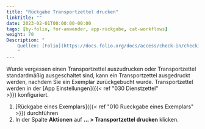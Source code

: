 ```yaml
---
title: "Rückgabe Transportzettel drucken"
linkTitle: ""
date: 2023-02-01T00:00:00-00:00
tags: [by-folio, for-anwender, app-rückgabe, cat-workflows]
weight: 70
Description: "
    Quellen: [Folio](https://docs.folio.org/docs/access/check-in/checkin/#printing-a-transit-slip) & [GBV](https://info.gbv.de/pages/viewpage.action?pageId=843317321)
    "
---
```


Wurde vergessen einen Transportzettel auszudrucken oder Transportzettel standardmäßig ausgeschaltet sind, kann ein Transportzettel ausgedruckt werden, nachdem Sie ein Exemplar zurückgebucht wurde. Transportzettel werden in der [App Einstellungen]({{< ref "030 Dienstzettel" >}}) konfiguriert.

1.  [Rückgabe eines Exemplars]({{< ref "010 Rueckgabe eines Exemplars" >}}) durchführen
2.  In der Spalte **Aktionen** auf **... > Transportzettel drucken** klicken.
